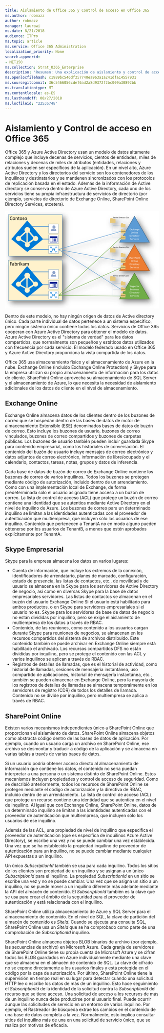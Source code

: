 ```yaml
---
title: Aislamiento de Office 365 y Control de acceso en Office 365
ms.author: robmazz
author: robmazz
manager: laurawi
ms.date: 8/21/2018
audience: ITPro
ms.topic: article
ms.service: Office 365 Administration
localization_priority: None
search.appverid:
- MET150
ms.collection: Strat_O365_Enterprise
description: 'Resumen: Una explicación de aislamiento y control de acceso dentro de las distintas aplicaciones de Office 365.'
ms.openlocfilehash: c1989bc546df357740ea963a1a241dfa14557931
ms.sourcegitcommit: 36c5466056cdef6ad2a8d9372f2bc009a30892bb
ms.translationtype: MT
ms.contentlocale: es-ES
ms.lasthandoff: 08/27/2018
ms.locfileid: "22536748"
---
```

# <a name="isolation-and-access-control-in-office-365"></a>Aislamiento y Control de acceso en Office 365

Office 365 y Azure Active Directory usan un modelo de datos altamente complejo que incluye decenas de servicios, cientos de entidades, miles de relaciones y decenas de miles de atributos (entidades, relaciones y atributos suelen ser específicos de la aplicación). En un nivel alto, Azure Active Directory y los directorios del servicio son los contenedores de los inquilinos y destinatarios y se mantienen sincronizados con los protocolos de replicación basada en el estado. Además de la información de Active directory se conserva dentro de Azure Active Directory, cada uno de los servicios tiene su propia infraestructura de servicios de directorio (por ejemplo, servicios de directorio de Exchange Online, SharePoint Online Directory Services, etcetera). 
 
![Sincronización de datos del inquilino de Office 365](media/office-365-isolation-tenant-data-sync.png)

Dentro de este modelo, no hay ningún origen de datos de Active directory único. Cada parte individual de datos pertenece a un sistema específico, pero ningún sistema único contiene todos los datos. Servicios de Office 365 cooperan con Azure Active Directory para obtener el modelo de datos. Azure Active Directory es el "sistema de verdad" para los datos compartidos, que normalmente son pequeños y estáticos datos utilizados con frecuencia por cada servicio. El modelo federado usado en Office 365 y Azure Active Directory proporciona la vista compartida de los datos.

Office 365 usa almacenamiento físico y el almacenamiento de Azure en la nube. Exchange Online (incluido Exchange Online Protection) y Skype para la empresa utilizan su propio almacenamiento de información para los datos de cliente. SharePoint Online aprovecha su almacenamiento de SQL Server y el almacenamiento de Azure, lo que necesita la necesidad de aislamiento adicionales de los datos de cliente en el nivel de almacenamiento.

## <a name="exchange-online"></a>Exchange Online
Exchange Online almacena datos de los clientes dentro de los buzones de correo que se hospedan dentro de las bases de datos de motor de almacenamiento Extensible (ESE) denominados bases de datos de buzón de correo. Esto incluye los buzones de usuario, buzones de correo vinculados, buzones de correo compartidos y buzones de carpetas públicas. Los buzones de usuario también pueden incluir guardada Skype para contenido empresarial, como los historiales de conversación. El contenido del buzón de usuario incluye mensajes de correo electrónico y datos adjuntos de correo electrónico, información de libre/ocupado y el calendario, contactos, tareas, notas, grupos y datos de inferencia.

Cada base de datos de buzón de correo de Exchange Online contiene los buzones de correo de varios inquilinos. Todos los buzones se protegen mediante código de autorización, incluido dentro de un arrendamiento. Como con una implementación local de Exchange, de forma predeterminada sólo el usuario asignado tiene acceso a un buzón de correo. La lista de control de acceso (ACL) que protege un buzón de correo contiene una identidad que se autentica mediante Active Directory en el nivel de inquilino de Azure. Los buzones de correo para un determinado inquilino se limitan a las identidades autenticadas con el proveedor de autenticación que multiempresa, que incluyen sólo los usuarios de ese inquilino. Contenido que pertenecen a TenantA no en modo alguno pueden obtenerse por los usuarios de TenantB, a menos que estén aprobados explícitamente por TenantA.

## <a name="skype-for-business"></a>Skype Empresarial
Skype para la empresa almacena los datos en varios lugares:
- Cuenta de información, que incluye los extremos de la conexión, identificadores de arrendatario, planes de marcado, configuración, estado de presencia, las listas de contactos, etc., de movilidad y de usuario se almacena en la Skype para los servidores de Active Directory de negocio, así como en diversas Skype para la base de datos empresariales servidores. Las listas de contactos se almacenan en el buzón del usuario Exchange Online Si el usuario está habilitado para ambos productos, o en Skype para servidores empresariales si el usuario no es. Skype para los servidores de base de datos de negocio no están divididas por inquilino, pero se exige el aislamiento de multiempresa de los datos a través de RBAC.
- Contenido, de las reuniones, como contenido a los usuarios cargan durante Skype para reuniones de negocios, se almacenan en los recursos compartidos del sistema de archivos distribuido. Este contenido también se puede archivar en Exchange Online siempre está habilitado el archivado. Los recursos compartidos DFS no están divididas por inquilino, pero se protege el contenido con las ACL y varios inquilinos se aplican a través de RBAC.
- Registros de detalles de llamadas, que es el historial de actividad, como historial de llamadas, sesiones de mensajería instantánea, uso compartido de aplicaciones, historial de mensajería instantánea, etc., también se pueden almacenar en Exchange Online, pero la mayoría de los registros de detalles de llamadas se almacena temporalmente en los servidores de registro (CDR) de todos los detalles de llamada. Contenido no se divide por inquilino, pero multiempresa se aplica a través de RBAC.

## <a name="sharepoint-online"></a>SharePoint Online
Existen varios mecanismos independientes único a SharePoint Online que proporcionan el aislamiento de datos. SharePoint Online almacena objetos como abstracta código dentro de las bases de datos de aplicación. Por ejemplo, cuando un usuario carga un archivo en SharePoint Online, ese archivo se desmontar y traducir a código de la aplicación y se almacena en varias tablas a través de varias bases de datos.

Si un usuario podría obtener acceso directo al almacenamiento de información que contiene los datos, el contenido no sería puedan interpretar a una persona o un sistema distinto de SharePoint Online. Estos mecanismos incluyen propiedades y control de acceso de seguridad. Como se describió anteriormente, todos los recursos de SharePoint Online se protegen mediante el código de autorización y la directiva de RBAC, incluido dentro de un arrendamiento. La lista de control de acceso (ACL) que protege un recurso contiene una identidad que se autentica en el nivel de inquilino. Al igual que con Exchange Online, SharePoint Online, datos de un determinado inquilino se limitan a las identidades autenticadas con el proveedor de autenticación que multiempresa, que incluyen sólo los usuarios de ese inquilino.

Además de las ACL, una propiedad de nivel de inquilino que especifica el proveedor de autenticación (que es específica de inquilinos Azure Active Directory), se escribe una vez y no se puede cambiar una vez establecida. Una vez que se ha establecido la propiedad inquilino de proveedor de autenticación para un inquilino, no se puede cambiar mediante cualquier API expuestas a un inquilino.

Un único *SubscriptionId* también se usa para cada inquilino. Todos los sitios de los clientes son propiedad de un inquilino y se asignan a un único *SubscriptionId* para el inquilino. La propiedad *SubscriptionId* en un sitio se escribe una vez y no se puede cambiar. Una vez que se asigna un sitio a un inquilino, no se puede mover a un inquilino diferente más adelante mediante la API del almacén de contenido. El *SubscriptionId* también es la clave que se usa para crear el ámbito de la seguridad para el proveedor de autenticación y está relacionada con el inquilino.

SharePoint Online utiliza almacenamiento de Azure y SQL Server para el almacenamiento de contenido. En el nivel de SQL, la clave de partición del almacén de contenido es *SiteId*. Cuando se ejecuta una consulta SQL, SharePoint Online usa un *SiteId* que se ha comprobado como parte de una comprobación de *SubscriptionId* inquilino.

SharePoint Online almacena objetos BLOB binarios de archivo (por ejemplo, las secuencias de archivo) en Microsoft Azure. Cada granja de servidores de SharePoint Online tiene su propia cuenta de Microsoft Azure y se cifran todos los BLOB guardados en Azure individualmente mediante una clave que se almacena en el almacén de contenido de SQL. La clave de cifrado no se expone directamente a los usuarios finales y está protegida en el código por la capa de autorización. Por último, SharePoint Online tiene la supervisión en tiempo real en su lugar para detectar cuándo una solicitud HTTP lee o escribe los datos de más de un inquilino. Esto hace seguimiento el *SubscriptionId* de la identidad de la solicitud contra la *SubscriptionId* del recurso que se tiene acceso. Una solicitud de acceso a los recursos de más de un inquilino nunca debe producirse por el usuario final. Puede ocurrir aunque las solicitudes de servicio en un entorno de varios inquilino. Por ejemplo, el Rastreador de búsqueda extrae los cambios en el contenido de una base de datos completa a la vez. Normalmente, esto implica consultar sitios del inquilino más de una en una solicitud de servicio único, que se realiza por motivos de eficacia.
